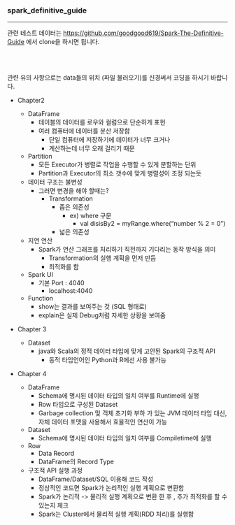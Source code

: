 ### spark_definitive_guide

--- 

관련 테스트 데이터는 https://github.com/goodgood619/Spark-The-Definitive-Guide 에서 clone을 하시면 됩니다.

<br/><br/>

관련 유의 사항으로는 data들의 위치 (파일 불러오기)를 신경써서 코딩을 하시기 바랍니다.


- Chapter2
    - DataFrame
        - 테이블의 데이터를 로우와 컬럼으로 단순하게 표현
        - 여러 컴퓨터에 데이터를 분산 저장함
            - 단일 컴퓨터에 저장하기에 데이터가 너무 크거나
            - 계산하는데 너무 오래 걸리기 때문
    - Partition
        - 모든 Executor가 병렬로 작업을 수행할 수 있게 분할하는 단위
        - Partition과 Executor의 최소 갯수에 맞게 병렬성이 조정 되는듯
    - 데이터 구조는 불변성
        - 그러면 변경을 해야 할때는?
            - Transformation
                - 좁은 의존성
                    - ex) where 구문
                        - val disisBy2 = myRange.where(“number % 2 = 0”)
                - 넓은 의존성
    - 지연 연산
        - Spark가 연산 그래프를 처리하기 직전까지 기다리는 동작 방식을 의미
            - Transformation의 실행 계획을 먼저 만듬
            - 최적화를 함
    - Spark UI
        - 기본 Port : 4040
            - localhost:4040
    - Function
        - show는 결과를 보여주는 것 (SQL 형태로)
        - explain은 실제 Debug처럼 자세한 상황을 보여줌

- Chapter 3
    - Dataset
        - java와 Scala의 정적 데이터 타입에 맞게 고안된 Spark의 구조적 API
            - 동적 타입언어인 Python과 R에선 사용 불가능
- Chapter 4
    - DataFrame
        - Schema에 명시된 데이터 타입의 일치 여부를 Runtime에 실행
        - Row 타입으로 구성된 Dataset
        - Garbage collection 및 객체 초기화 부하 가 있는 JVM 데이터 타입 대신, 자체 데이터 포맷을 사용해서 효율적인 연산이 가능
    - Dataset
        - Schema에 명시된 데이터 타입의 일치 여부를 Compiletime에 실행
    - Row
        - Data Record
        - DataFrame의 Record Type
    - 구조적 API 실행 과정
        - DataFrame/Dataset/SQL 이용해 코드 작성
        - 정상적인 코드면 Spark가 논리적인 실행 계획으로 변환함
        - Spark가 논리적 -> 물리적 실행 계획으로 변환 한 후 , 추가 최적화를 할 수 있는지 체크
        - Spark는 Cluster에서 물리적 실행 계획(RDD 처리)를 실행함
